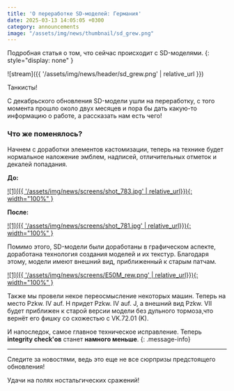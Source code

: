 ```yaml
---
title: 'О переработке SD-моделей: Германия'
date: 2025-03-13 14:05:05 +0300
category: announcements
image: "/assets/img/news/thumbnail/sd_grew.png"
---
```

Подробная статья о том, что сейчас происходит с SD-моделями.
{: style="display: none" }

![stream]({{ '/assets/img/news/header/sd_grew.png' | relative_url }})

Танкисты!

С декабрьского обновления SD-модели ушли на переработку, с того момента прошло около двух месяцев и пора бы дать какую-то информацию о работе, а рассказать нам есть чего!

### Что же поменялось?

Начнем с доработки элементов кастомизации, теперь на технике будет нормальное наложение эмблем, надписей, отличительных отметок и декалей попадания.

**До:**

[![1]({{ '/assets/img/news/screens/shot_783.jpg' | relative_url}}){: width="100%" }](/assets/img/news/screens/shot_783.jpg)

**После:**

[![1]({{ '/assets/img/news/screens/shot_781.jpg' | relative_url}}){: width="100%" }](/assets/img/news/screens/shot_781.jpg)

Помимо этого, SD-модели были доработаны в графическом аспекте, доработана технология создания моделей и их текстур. Благодаря этому, модели имеют внешний вид, приближенный к старым патчам.

[![1]({{ '/assets/img/news/screens/E50M_rew.png' | relative_url}}){: width="100%" }](/assets/img/news/screens/E50M_rew.png)

Также мы провели некое переосмысление некоторых машин. Теперь на место Pzkw. IV auf. H придет Pzkw. IV auf. J, а внешний вид Pzkw. VII будет приближен к старой версии модели без дульного тормоза,что вернёт его фишку со схожестью с VK.72.01 (K).

И напоследок, самое главное техническое исправление. Теперь **integrity check'ов** станет **намного меньше**.
{: .message-info}

---

Следите за новостями, ведь это еще не все сюрпризы предстоящего обновления!

Удачи на полях ностальгических сражений!